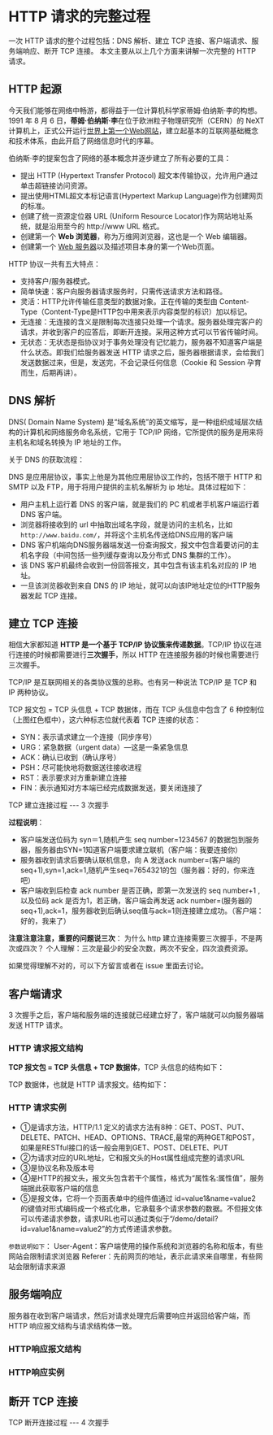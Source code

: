 # HTTP 请求的完整过程
一次 HTTP 请求的整个过程包括：DNS 解析、建立 TCP 连接、客户端请求、服务端响应、断开 TCP 连接。
本文主要从以上几个方面来讲解一次完整的 HTTP 请求。

## HTTP 起源
今天我们能够在网络中畅游，都得益于一位计算机科学家蒂姆·伯纳斯·李的构想。1991 年 8 月 6 日，**蒂姆·伯纳斯·李**在位于欧洲粒子物理研究所（CERN）的 NeXT 计算机上，正式公开运行[世界上第一个Web网站](http://info.cern.ch)，建立起基本的互联网基础概念和技术体系，由此开启了网络信息时代的序幕。

伯纳斯·李的提案包含了网络的基本概念并逐步建立了所有必要的工具：

- 提出 HTTP (Hypertext Transfer Protocol) 超文本传输协议，允许用户通过单击超链接访问资源。
- 提出使用HTML超文本标记语言(Hypertext Markup Language)作为创建网页的标准。
- 创建了统一资源定位器 URL (Uniform Resource Locator)作为网站地址系统，就是沿用至今的 http://www URL 格式。
- 创建第一个 **Web 浏览器**，称为万维网浏览器，这也是一个 Web 编辑器。
- 创建第一个 [Web 服务器](http://info.cern.ch)以及描述项目本身的第一个Web页面。

HTTP 协议一共有五大特点：

- 支持客户/服务器模式。
- 简单快速：客户向服务器请求服务时，只需传送请求方法和路径。
- 灵活：HTTP允许传输任意类型的数据对象。正在传输的类型由 Content-Type（Content-Type是HTTP包中用来表示内容类型的标识）加以标记。
- 无连接：无连接的含义是限制每次连接只处理一个请求。服务器处理完客户的请求，并收到客户的应答后，即断开连接。采用这种方式可以节省传输时间。
- 无状态：无状态是指协议对于事务处理没有记忆能力，服务器不知道客户端是什么状态。即我们给服务器发送 HTTP 请求之后，服务器根据请求，会给我们发送数据过来，但是，发送完，不会记录任何信息（Cookie 和 Session 孕育而生，后期再讲）。

## DNS 解析
DNS( Domain Name System) 是“域名系统”的英文缩写，是一种组织成域层次结构的计算机和网络服务命名系统，它用于 TCP/IP 网络，它所提供的服务是用来将主机名和域名转换为 IP 地址的工作。

关于 DNS 的获取流程：

DNS 是应用层协议，事实上他是为其他应用层协议工作的，包括不限于 HTTP 和 SMTP 以及 FTP，用于将用户提供的主机名解析为 ip 地址。具体过程如下：
- 用户主机上运行着 DNS 的客户端，就是我们的 PC 机或者手机客户端运行着 DNS 客户端。
- 浏览器将接收到的 url 中抽取出域名字段，就是访问的主机名，比如 `http://www.baidu.com/`，并将这个主机名传送给DNS应用的客户端
- DNS 客户机端向DNS服务器端发送一份查询报文，报文中包含着要访问的主机名字段（中间包括一些列缓存查询以及分布式 DNS 集群的工作）。
- 该 DNS 客户机最终会收到一份回答报文，其中包含有该主机名对应的 IP 地址。
- 一旦该浏览器收到来自 DNS 的 IP 地址，就可以向该IP地址定位的HTTP服务器发起 TCP 连接。

## 建立 TCP 连接
相信大家都知道 **HTTP 是一个基于 TCP/IP 协议簇来传递数据**。TCP/IP 协议在进行连接的时候都需要进行**三次握手**，所以 HTTP 在连接服务器的时候也需要进行三次握手。

TCP/IP 是互联网相关的各类协议簇的总称。也有另一种说法 TCP/IP 是 TCP 和 IP 两种协议。

TCP 报文包 = TCP 头信息 + TCP 数据体，而在 TCP 头信息中包含了 6 种控制位（上图红色框中），这六种标志位就代表着 TCP 连接的状态：

- SYN：表示请求建立一个连接（同步序号）
- URG：紧急数据（urgent data）—这是一条紧急信息
- ACK：确认已收到（确认序号）
- PSH：尽可能快地将数据送往接收进程
- RST：表示要求对方重新建立连接
- FIN：表示通知对方本端已经完成数据发送，要关闭连接了

TCP 建立连接过程 --- 3 次握手

**过程说明**：
- 客户端发送位码为 syn＝1,随机产生 seq number=1234567 的数据包到服务器，服务器由SYN=1知道客户端要求建立联机（客户端：我要连接你）
- 服务器收到请求后要确认联机信息，向 A 发送ack number=(客户端的seq+1),syn=1,ack=1,随机产生seq=7654321的包（服务器：好的，你来连吧）
- 客户端收到后检查 ack number 是否正确，即第一次发送的 seq number+1 ,以及位码 ack 是否为1，若正确，客户端会再发送 ack number=(服务器的seq+1),ack=1，服务器收到后确认seq值与ack=1则连接建立成功。（客户端：好的，我来了）

**注意注意注意，重要的问题说三次**：
为什么 http 建立连接需要三次握手，不是两次或四次？
个人理解：三次是最少的安全次数，两次不安全，四次浪费资源。

如果觉得理解不对的，可以下方留言或者在 issue 里面去讨论。

## 客户端请求
3 次握手之后，客户端和服务端的连接就已经建立好了，客户端就可以向服务器端发送 HTTP 请求。

### HTTP 请求报文结构
**TCP 报文包 = TCP 头信息 + TCP 数据体**，TCP 头信息的结构如下：

TCP 数据体，也就是 HTTP 请求报文。结构如下：

### HTTP 请求实例
- ①是请求方法，HTTP/1.1 定义的请求方法有8种：GET、POST、PUT、DELETE、PATCH、HEAD、OPTIONS、TRACE,最常的两种GET和POST，如果是RESTful接口的话一般会用到GET、POST、DELETE、PUT
- ②为请求对应的URL地址，它和报文头的Host属性组成完整的请求URL
- ③是协议名称及版本号
- ④是HTTP的报文头，报文头包含若干个属性，格式为“属性名:属性值”，服务端据此获取客户端的信息
- ⑤是报文体，它将一个页面表单中的组件值通过 id=value1&name=value2 的键值对形式编码成一个格式化串，它承载多个请求参数的数据。不但报文体可以传递请求参数，请求URL也可以通过类似于“/demo/detail?id=value1&name=value2”的方式传递请求参数。

`参数说明如下`：
User-Agent：客户端使用的操作系统和浏览器的名称和版本，有些网站会限制请求浏览器
Referer：先前网页的地址，表示此请求来自哪里，有些网站会限制请求来源

## 服务端响应
服务器在收到客户端请求，然后对请求处理完后需要响应并返回给客户端，而 HTTP 响应报文结构与请求结构体一致。

### HTTP响应报文结构

### HTTP响应实例

## 断开 TCP 连接
TCP 断开连接过程 --- 4 次握手